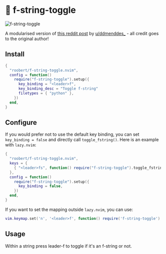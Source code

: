 # :yarn: f-string-toggle

![f-string-toggle](https://user-images.githubusercontent.com/226654/216850121-8987bc4a-8237-40a9-90f0-0dccbf09de09.gif)

A modularised version of [this reddit post](https://www.reddit.com/r/neovim/comments/tge2ty/comment/i12ja8n/?context=3) by [u/ddmenddes_](https://www.reddit.com/user/ddmenddes_/) - all credit goes to the original author!

## Install

```lua
{
  "roobert/f-string-toggle.nvim",
  config = function()
    require("f-string-toggle").setup({
      key_binding = "<leader>f",
      key_binding_desc = "Toggle f-string"
      filetypes = { "python" },
    })
  end,
}
```

## Configure

If you would prefer not to use the default key binding, you can set `key_binding = false` and directly call `toggle_fstring()`. Here is an example with `lazy.nvim`:

```lua
{
  "roobert/f-string-toggle.nvim",
  keys = {
    { "<leader>fs", function() require("f-string-toggle").toggle_fstring() end, desc = "Toggle f-string" }
  },
  config = function()
    require("f-string-toggle").setup({
      key_binding = false,
    })
  end,
}
```

If you want to set the mapping outside `lazy.nvim`, you can use:

```lua
vim.keymap.set('n', '<leader>f', function() require('f-string-toggle').toggle_fstring() end, { desc = "Toggle f-string" })
```


## Usage

Within a string press leader-f to toggle if it's an f-string or not.
